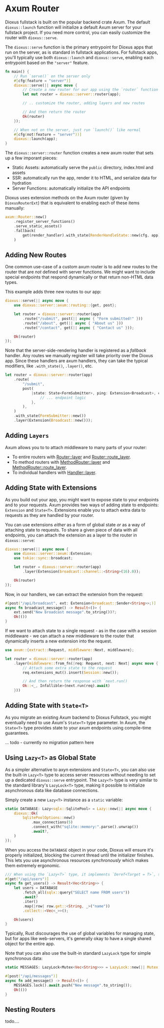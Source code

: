 # Axum Router

Dioxus fullstack is built on the popular backend crate Axum. The default `dioxus::launch` function will initialize a default Axum server for your fullstack project. If you need more control, you can easily customize the router with `dioxus::serve`.

The `dioxus::serve` function is the primary entrypoint for Dioxus apps that run on the server, as is standard in fullstack applications. For fullstack apps, you'll typically use both `dioxus::launch` and `dioxus::serve`, enabling each entrypoint based on the `"server"` feature.

```rust
fn main() {
    // Run `serve()` on the server only
    #[cfg(feature = "server")]
    dioxus::serve(|| async move {
        // Create a new router for our app using the `router` function
        let mut router = dioxus::server::router(app);

        // .. customize the router, adding layers and new routes

        // And then return the router
        Ok(router)
    });

    // When not on the server, just run `launch()` like normal
    #[cfg(not(feature = "server"))]
    dioxus::launch(app);
}
```

The `dioxus::server::router` function creates a new axum router that sets up a few imporant pieces:

- Static Assets: automatically serve the `public` directory, index.html and assets
- SSR: automatically run the app, render it to HTML, and serialize data for hydration
- Server Functions: automatically initialize the API endpoints

Dioxus uses extension methods on the Axum router (given by `DioxusRouterExt`) that is equivalent to enabling each of these items manually:

```rust
axum::Router::new()
	.register_server_functions()
	.serve_static_assets()
	.fallback(
		get(render_handler).with_state(RenderHandleState::new(cfg, app)),
	)
```

## Adding New Routes

One common use-case of a custom axum router is to add new routes to the router that are *not* defined with server functions. We might want to include special endpoints that respond dynamically or that return non-HTML data types.

This example adds three new routes to our app:

```rust
dioxus::serve(|| async move {
    use dioxus::server::axum::routing::{get, post};

    let router = dioxus::server::router(app)
        .route("/submit", post(|| async { "Form submitted!" }))
        .route("/about", get(|| async { "About us" }))
        .route("/contact", get(|| async { "Contact us" }));

    Ok(router)
});
```

Note that the server-side-rendering handler is registered as a *fallback* handler. Any routes we manually register will take priority over the Dioxus app. Since these handlers are axum handlers, they can take the typical modifiers, like `.with_state()`, `.layer()`, etc.

```rust
let router = dioxus::server::router(app)
    .route(
        "/submit",
        post(
            |state: State<FormSubmitter>, ping: Extension<Broadcast>, cookie: TypedHeader<Cookie>| async {
                // ... endpoint logic
            },
        ),
    )
    .with_state(FormSubmitter::new())
    .layer(Extension(Broadcast::new()));
```

## Adding `Layers`

Axum allows you to to attach middleware to many parts of your router:

- To entire routers with [Router::layer](https://docs.rs/axum/latest/axum/struct.Router.html#method.layer) and [Router::route_layer](https://docs.rs/axum/latest/axum/struct.Router.html#method.route_layer).
- To method routers with [MethodRouter::layer](https://docs.rs/axum/latest/axum/routing/method_routing/struct.MethodRouter.html#method.layer) and [MethodRouter::route_layer](https://docs.rs/axum/latest/axum/routing/method_routing/struct.MethodRouter.html#method.route_layer).
- To individual handlers with [Handler::layer](https://docs.rs/axum/latest/axum/handler/trait.Handler.html#method.layer).


## Adding State with Extensions

As you build out your app, you might want to expose state to your endpoints and to your requests. Axum provides two ways of adding state to endpoints: `Extension` and `State<T>`. Extensions enable you to attach extra data to requests as they are handled by your router.

You can use extensions *either* as a form of global state *or* as a way of attaching state to requests. To share a given piece of data with all endpoints, you can attach the extension as a layer to the router in `dioxus::serve`:

```rust
dioxus::serve(|| async move {
    use dioxus::server::axum::Extension;
    use tokio::sync::broadcast;

    let router = dioxus::server::router(app)
        .layer(Extension(broadcast::channel::<String>(16).0));

    Ok(router)
});
```

Now, in our handlers, we can extract the extension from the request:

```rust
#[post("/api/broadcast", ext: Extension<broadcast::Sender<String>>;)]
async fn broadcast_message() -> Result<()> {
    ext.send("New broadcast message".to_string())?;
    Ok(())
}
```

If we want to attach state to a single request - as in the case with a session middleware - we can attach a new middleware to the router that dynamically inserts a new extension into the request.

```rust
use axum::{extract::Request, middleware::Next, middleware};

let router = dioxus::server::router(app)
    .layer(middleware::from_fn(|req: Request, next: Next| async move {
        // Attach some extra state to the request
        req.extensions_mut().insert(Session::new());

        // And then return the response with `next.run()
        Ok::<_, Infallible>(next.run(req).await)
    }))
```

## Adding State with `State<T>`

As you migrate an existing Axum backend to Dioxus Fullstack, you might eventually need to use Axum's `State<T>` type parameter. In Axum, the `State<T>` type provides state to your axum endpoints using compile-time guarantees.

... todo - currently no migration pattern here

## Using `Lazy<T>` as Global State

As a simpler alternative to axyn extensions and `State<T>`, you can also use the built-in `Lazy<T>` type to access server resources without needing to set up a dedicated `dioxus::serve` entrypoint. The `Lazy<T>` type is very similar to the standard library's `LazyLock<T>` type, making it possible to initialize asynchronous data like database connections.

Simply create a new `Lazy<T>` instance as a `static` variable:


```rust
static DATABASE: Lazy<sqlx::SqlitePool> = Lazy::new(|| async move {
    dioxus::Ok(
        SqlitePoolOptions::new()
            .max_connections(5)
            .connect_with("sqlite::memory:".parse().unwrap())
            .await?,
    )
});
```

When you access the `DATABASE` object in your code, Dioxus will ensure it's properly initialized, blocking the current thread until the initializer finishes. This lets you use asynchronous resources *synchronously* which makes them extremely ergonomic.

```rust
/// When using the `Lazy<T>` type, it implements `Deref<Target = T>`, so you can use it like a normal reference.
#[get("/api/users")]
async fn get_users() -> Result<Vec<String>> {
    let users = DATABASE
        .fetch_all(sqlx::query("SELECT name FROM users"))
        .await?
        .iter()
        .map(|row| row.get::<String, _>("name"))
        .collect::<Vec<_>>();

    Ok(users)
}
```

Typically, Rust discourages the use of global variables for managing state, but for apps like web-servers, it's generally okay to have a single shared object for the entire app.

Note that you can also use the built-in standard `LazyLock` type for simple synchronous data:

```rust
static MESSAGES: LazyLock<Mutex<Vec<String>>> = LazyLock::new(|| Mutex::new(Vec::new()));

#[post("/api/messages")]
async fn add_message() -> Result<()> {
    MESSAGES.lock().await.push("New message".to_string());
    Ok(())
}
```

## Nesting Routers

todo....
